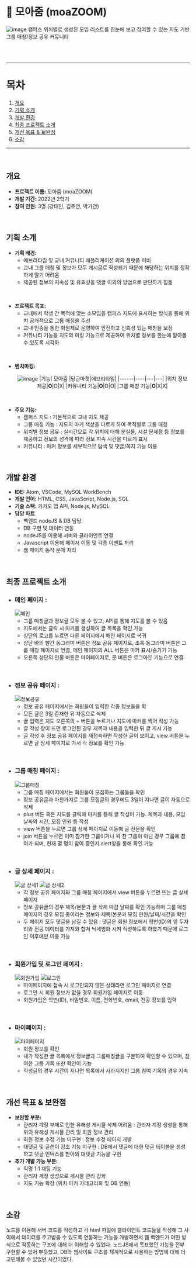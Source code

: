 # 🔎 모아줌 (moaZOOM)
![image](https://github.com/user-attachments/assets/33c7c971-054f-453f-ae34-240ab79dcb62)
캠퍼스 위치별로 생성된 모임 리스트를 한눈에 보고 참여할 수 있는 지도 기반 그룹 매칭/정보 공유 커뮤니티

<br/><br/>

---

# 목차
1. [개요](#개요)
3. [기획 소개](#기획-소개)
4. [개발 환경](#개발-환경)
5. [최종 프로젝트 소개](#최종-프로젝트-소개)
6. [개선 목표 & 보완점](#개선-목표--보완점)
7. [소감](#소감)


---
  
<br/>

## 개요
- **프로젝트 이름:** 모아줌 (moaZOOM)
- **개발 기간:** 2022년 2학기
- **참여 인원:** 3명 (강태인, 김주연, 박가연)

<br/>

## 기획 소개
- **기획 배경:**
  - 에브리타임 및 교내 커뮤니티 애플리케이션 외의 플랫폼 미비
  - 교내 그룹 매칭 및 정보가 모두 게시글로 작성되기 때문에 해당하는 위치를 정확하게 알기 어려움
  - 제공된 정보의 지속성 및 유효성을 댓글 이외의 방법으로 판단하기 힘듦
  
<br/>

- **프로젝트 목표:**
  - 교내에서 학생 간 목적에 맞는 소모임을 캠퍼스 지도에 표시하는 방식을 통해 위치 공개적으로 그룹 매칭을 주선
  - 교내 인증을 통한 회원제로 운영하여 안전하고 신뢰성 있는 매칭을 보장
  - 커뮤니티 기능을 지도의 마킹 기능으로 제공하여 위치별 정보를 한눈에 알아볼 수 있도록 시각화

<br/>
  
- **벤치마킹:**
  <div align="center">
    
  ![image](https://github.com/user-attachments/assets/10ff5d95-5346-42c7-9c50-56c91f56c951)
  |기능|  모아줌  |당근마켓|에브리타임|
  |------|----|---|---|
  |위치 정보 제공|**O**|O|X|
  |커뮤니티 기능|**O**|O|O|
  |그룹 매칭 기능|**O**|X|X|
  
  </div>


<br/>

- **주요 기능:**
  - 캠퍼스 지도 : 기본적으로 교내 지도 제공
  - 그룹 매칭 기능 : 지도의 마커 색상을 다르게 하여 목적별로 그룹 매칭
  - 위치별 정보 공유 : 실시간으로 각 위치에 대해 분실물, 시설 문제점 등 정보를 제공하고 정보의 성격에 따라 정보 지속 시간을 다르게 표시
  - 커뮤니티 : 마커 정보를 세부적으로 탐색 및 댓글/쪽지 기능 이용


<br/>

## 개발 환경
- **IDE:** Atom, VSCode, MySQL WorkBench
- **개발 언어:** HTML, CSS, JavaScript, Node.js, SQL
- **기술 스택:** 카카오 맵 API, Node.js, MySQL
- **담당 파트**
  - 백엔드 nodeJS & DB 담당
  - DB 구현 및 데이터 연동
  - nodeJS를 이용해 서버와 클라이언트 연결
  - Javascript 이용해 페이지 이동 및 각종 이벤트 처리
  - 웹 페이지 동작 문제 처리
  
<br/>


## 최종 프로젝트 소개

- ### **메인 페이지 :**
    ![메인](https://github.com/user-attachments/assets/3b5d12e2-f1ed-4b4a-b371-4195eafd85bc "Main Page")
  - 그룹 매칭글과 정보글 모두 볼 수 있고, API를 통해 지도를 볼 수 있음
  - 지도에서는 클릭 시 마커를 생성하여 글 목록을 확인 가능
  - 상단의 로고를 누르면 다른 페이지에서 메인 페이지로 복귀
  - 상단 바의 빨간 동그라미 버튼은 정보 공유 페이지로, 초록 동그라미 버튼은 그룹 매칭 페이지로 연결, 메인 페이지의 ALL 버튼은 마커 표시/숨기기 기능
  - 오른쪽 상단의 인물 버튼은 마이페이지로, 문 버튼은 로그아웃 기능으로 연결

<br/>

- ### **정보 공유 페이지 :**
    ![정보공유](https://github.com/user-attachments/assets/ee2015b9-c6ee-4dd0-9b3c-4d4e76bdf105)
  - 정보 공유 페이지에서는 회원들이 입력한 각종 정보들을 확
  - 모든 글은 3일 존재한 뒤 자동으로 삭제
  - 글 입력은 지도 오른쪽의 + 버튼을 누르거나 지도에 마커를 찍어 작성 가능
  - 글 작성 창이 뜨면 로그인된 경우 제목과 내용을 입력한 뒤 글 게시 가능
  - 글 작성 후 정보 공유 페이지를 재접속하면 작성한 글이 보이고, view 버튼을 누르면 글 상세 페이지로 가서 각 정보를 확인 가능

<br/>

- ### **그룹 매칭 페이지 :**
    ![그룹매칭](https://github.com/user-attachments/assets/6bb71bf4-d9a1-47a1-944f-89008fb48c8b)
  - 그룹 매칭 페이지에서는 회원들이 모집하는 그룹들을 확인
  - 정보 공유글과 마찬가지로 그룹 모집글의 경우에도 3일이 지나면 글이 자동으로 삭제
  - plus 버튼 혹은 지도를 클릭해 마커를 통해 글 작성이 가능. 제목과 내용, 모임 날짜와 시간, 모집 인원 등 작성
  - view 버튼을 누르면 그룹 상세 페이지로 이동해 글 전문을 확인
  - join 버튼을 누르면 이미 참가한 그룹이거나 꽉 찬 그룹이 아닌 경우 그룹에 참여가 되며, 현재 몇 명이 참여 중인지 alert창을 통해 확인 가능

<br/>

- ### **글 상세 페이지 :**
    ![글 상세1](https://github.com/user-attachments/assets/3a29b33b-2e87-496d-bfcb-86241361bf6c)
    ![글 상세2](https://github.com/user-attachments/assets/60bf869e-22ff-4d1c-ad2e-0a1de82eea16)
  - 각 정보 공유 페이지와 그룹 매칭 페이지에서 view 버튼을 누르면 뜨는 글 상세 페이지
  - 정보 공유글의 경우 제목/본문과 글 삭제 마감 날짜를 확인 가능하며 그룹 매칭 페이지의 경우 모집 중이라는 정보와 제목/본문과 모집 인원/날짜/시간을 확인
  - 두 페이지 모두 댓글을 남길 수 있음 : 댓글은 회원 정보에서 학번(ID)의 앞 두자리와 전공 데이터를 가져와 합쳐 닉네임화 시켜 작성하도록 하였기 때문에 로그인 이후에만 이용 가능

<br/>

- ### **회원가입 및 로그인 페이지 :**
    ![회원가입](https://github.com/user-attachments/assets/1eedbd7f-5fc6-4614-9482-d36f0a1f3acb)
    ![로그인](https://github.com/user-attachments/assets/87a7d83d-06f8-494c-a71e-f0424a6af964)
  - 마이페이지에 접속 시 로그인되지 않은 상태라면 로그인 페이지로 연결
  - 로그인 시 회원 정보가 없을 경우 회원가입 페이지로 이동
  - 회원가입은 학번(ID), 비밀번호, 이름, 전화번호, email, 전공 정보를 입력

<br/>

- ### **마이페이지 :**
    ![마이페이지](https://github.com/user-attachments/assets/6763053e-333b-45be-a3ca-4bc377df2a5d)
  - 회원 정보를 확인
  - 내가 작성한 글 목록에서 정보글과 그룹매칭글을 구분하여 확인할 수 있으며, 참여한 그룹 기록 또한 확인이 가능
  - 작성글의 경우 시간이 지나면 목록에서 사라지지만 그룹 참여 기록의 경우 지속

<br/>

## 개선 목표 & 보완점
- **보완할 부분:**
  - 관리자 계정 부재로 인한 유해성 게시물 삭제 어려움 : 관리자 계정 생성을 통해 위의 유해성 게시물 관리 및 회원 정보 관리
  - 회원 정보 수정 기능 미구현 : 정보 수정 페이지 개발
  - 대댓글 및 글쓴이 강조 기능 미구현 : DB에서 댓글에 대한 댓글 테이블을 생성하고 댓글 인덱스를 받아와 대댓글 기능을 구현
- **추가 개발 가능 부분:**
  - 익명 1:1 채팅 기능
  - 관리자 계정 생성으로 게시물 관리 강화
  - 지도 기능 확장 (위치 마커 카테고리화 및 DB 연동)

<br/>

## 소감
노드를 이용해 서버 코드를 작성하고 각 html 파일에 클라이언트 코드들을 작성해 그 사이에서 데이터를 주고받을 수 있도록 연동하는 기능을 개발하면서 웹 백엔드가 어떤 방식으로 작동하는 구조에 대해 더 이해할 수 있었다. 노드JS에서 목표했던 기능을 전부 구현할 수 있어 뿌듯했고, DB와 웹사이트 구조를 체계적으로 사용하는 방법에 대해 더 고민해볼 수 있었던 시간이었다.
